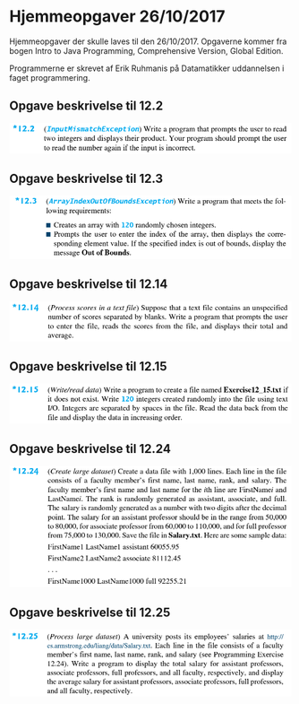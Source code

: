 # Hjemmeopgaver 26/10/2017
Hjemmeopgaver der skulle laves til den 26/10/2017. Opgaverne kommer fra bogen Intro to Java Programming, Comprehensive Version, Global Edition.

Programmerne er skrevet af Erik Ruhmanis på Datamatikker uddannelsen i faget programmering.

## Opgave beskrivelse til 12.2

![Opgave 12.2](https://raw.githubusercontent.com/erik2310/Hjemmeopgaver_26_10_2017/master/Opgave%2012_2.PNG)

## Opgave beskrivelse til 12.3

![Opgave 12.3](https://raw.githubusercontent.com/erik2310/Hjemmeopgaver_26_10_2017/master/Opgave%2012_3.PNG)

## Opgave beskrivelse til 12.14

![Opgave 12.14](https://raw.githubusercontent.com/erik2310/Hjemmeopgaver_26_10_2017/master/Opgave%2012_14.PNG)

## Opgave beskrivelse til 12.15

![Opgave 12.15](https://raw.githubusercontent.com/erik2310/Hjemmeopgaver_26_10_2017/master/Opgave_12_15.PNG)

## Opgave beskrivelse til 12.24

![Opgave 12.24](https://raw.githubusercontent.com/erik2310/Hjemmeopgaver_26_10_2017/master/Opgave_12_24.PNG)

## Opgave beskrivelse til 12.25

![Opgave 12.25](https://raw.githubusercontent.com/erik2310/Hjemmeopgaver_26_10_2017/master/Opgave_12_25.PNG)